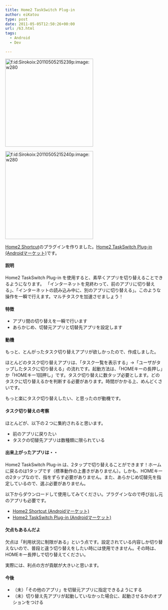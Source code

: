 ```yaml
---
title: Home2 TaskSwitch Plug-in
author: eiKatou
type: post
date: 2011-05-05T12:50:26+00:00
url: /63.html
tags:
  - Android
  - Dev

---
```

<div class="section">
  <p>
    <a href="http://f.hatena.ne.jp/Sirokoix/20110505215239" class="hatena-fotolife" target="_blank"><img src="http://cdn-ak.f.st-hatena.com/images/fotolife/S/Sirokoix/20110505/20110505215239.png" alt="f:id:Sirokoix:20110505215239p:image:w280" title="f:id:Sirokoix:20110505215239p:image:w280" class="hatena-fotolife" width="280" /></a>
  </p>
  
  <p>
    <a href="http://f.hatena.ne.jp/Sirokoix/20110505215240" class="hatena-fotolife" target="_blank"><img src="http://cdn-ak.f.st-hatena.com/images/fotolife/S/Sirokoix/20110505/20110505215240.png" alt="f:id:Sirokoix:20110505215240p:image:w280" title="f:id:Sirokoix:20110505215240p:image:w280" class="hatena-fotolife" width="280" /></a>
  </p>
  
  <p>
    <a href="https://market.android.com/details?id=com.eikatou0.appspot.home2shortcut" target="_blank">Home2 Shortcut</a>のプラグインを作りました。<a href="https://market.android.com/details?id=com.appspot.eikatou0.home2taskswitch" target="_blank">Home2 TaskSwitch Plug-in (Androidマーケット)</a>です。
  </p>
  
  <p>
  </p>
  
  <h4>
    説明
  </h4>
  
  <p>
    Home2 TaskSwitch Plug-in を使用すると、素早くアプリを切り替えることできるようになります。 「インターネットを見終わって、前のアプリに切り替える」、「インターネットの読み込み中に、別のアプリに切り替える」。このような操作を一瞬で行えます。マルチタスクを加速させましょう！
  </p>
  
  <p>
  </p>
  
  <h4>
    特徴
  </h4>
  
  <ul>
    <li>
      アプリ間の切り替えを一瞬で行います
    </li>
    <li>
      あらかじめ、切替元アプリと切替先アプリを設定します
    </li>
  </ul>
  
  <p>
  </p>
  
  <h4>
    動機
  </h4>
  
  <p>
    もっと、とんがったタスク切り替えアプリが欲しかったので、作成しました。
  </p>
  
  <p>
    ほとんどのタスク切り替えアプリは、「タスク一覧を表示する」→「ユーザがタップしたタスクに切り替える」の流れです。起動方法は、「HOMEキーの長押し」か「HOMEキー1回押し」です。タスク切り替えに数タップ必要とします。どのタスクに切り替えるかを判断する必要があります。時間がかかる上、めんどくさいです。
  </p>
  
  <p>
    もっと楽にタスク切り替えしたい、と思ったのが動機です。
  </p>
  
  <p>
  </p>
  
  <h4>
    タスク切り替えの考察
  </h4>
  
  <p>
    ほとんどが、以下の２つに集約されると思います。
  </p>
  
  <ul>
    <li>
      前のアプリに戻りたい
    </li>
    <li>
      タスクの切替先アプリは数種類に限られている
    </li>
  </ul>
  
  <p>
  </p>
  
  <h4>
    出来上がったアプリは・・
  </h4>
  
  <p>
    Home2 TaskSwitch Plug-in は、2タップで切り替えることができます！ホームに戻るのは1タップです（標準動作の上書きがありません）。しかも、HOMEキーの2タップなので、指をずらす必要がありません。また、あらかじめ切替先を指定しているので、選ぶ必要がありません。
  </p>
  
  <p>
    以下からダウンロードして使用してみてください。プラグインなので呼び出し元のアプリも必要です。
  </p>
  
  <ul>
    <li>
      <a href="https://market.android.com/details?id=com.eikatou0.appspot.home2shortcut" target="_blank">Home2 Shortcut (Androidマーケット)</a>
    </li>
    <li>
      <a href="https://market.android.com/details?id=com.appspot.eikatou0.home2taskswitch" target="_blank">Home2 TaskSwitch Plug-in (Androidマーケット)</a>
    </li>
  </ul>
  
  <p>
  </p>
  
  <h4>
    欠点もあるんだよ
  </h4>
  
  <p>
    欠点は「利用状況に制限がある」という点です。設定されている内容しか切り替えないので、普段と違う切り替えをしたい時には使用できません。その時は、HOMEキー長押しで切り替えてください。
  </p>
  
  <p>
    実際には、利点の方が貢献が大きいと思います。
  </p>
  
  <p>
  </p>
  
  <h4>
    今後
  </h4>
  
  <ul>
    <li>
      （未）「その他のアプリ」を切替元アプリに指定できるようにする
    </li>
    <li>
      （未）切り替え先アプリが起動していなかった場合に、起動させるかのオプションをつける
    </li>
  </ul>
</div>

